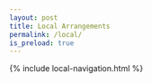 ```yaml
---
layout: post
title: Local Arrangements
permalink: /local/
is_preload: true
---
```


{% include local-navigation.html %}